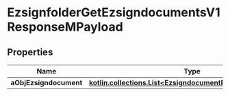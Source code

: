 
# EzsignfolderGetEzsigndocumentsV1ResponseMPayload

## Properties
| Name | Type | Description | Notes |
| ------------ | ------------- | ------------- | ------------- |
| **aObjEzsigndocument** | [**kotlin.collections.List&lt;EzsigndocumentResponseCompound&gt;**](EzsigndocumentResponseCompound.md) |  |  |



